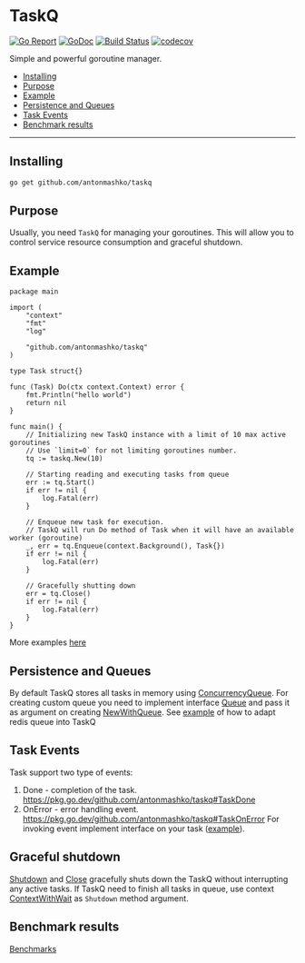 # TaskQ
[![Go Report](https://goreportcard.com/badge/github.com/antonmashko/taskq)](https://goreportcard.com/report/github.com/antonmashko/taskq)
[![GoDoc](http://godoc.org/github.com/antonmashko/taskq?status.svg)](http://godoc.org/github.com/antonmashko/taskq)
[![Build Status](https://github.com/antonmashko/taskq/actions/workflows/ci.yml/badge.svg?branch=master)](https://github.com/antonmashko/taskq/actions/workflows/ci.yml)
[![codecov](https://codecov.io/gh/antonmashko/taskq/branch/master/graph/badge.svg?token=1URHcPC5xo)](https://codecov.io/gh/antonmashko/taskq)

Simple and powerful goroutine manager.

* [Installing](#installing)
* [Purpose](#purpose)
* [Example](#example)
* [Persistence and Queues](#persistence-and-queues)
* [Task Events](#task-events)
* [Benchmark results](#benchmark-results)

---
## Installing 
```bash
go get github.com/antonmashko/taskq
```

## Purpose
Usually, you need `TaskQ` for managing your goroutines. This will allow you to control service resource consumption and graceful shutdown.

## Example

```golang
package main

import (
	"context"
	"fmt"
	"log"

	"github.com/antonmashko/taskq"
)

type Task struct{}

func (Task) Do(ctx context.Context) error {
	fmt.Println("hello world")
	return nil
}

func main() {
	// Initializing new TaskQ instance with a limit of 10 max active goroutines
	// Use `limit=0` for not limiting goroutines number.
	tq := taskq.New(10)

	// Starting reading and executing tasks from queue
	err := tq.Start()
	if err != nil {
		log.Fatal(err)
	}

	// Enqueue new task for execution.
	// TaskQ will run Do method of Task when it will have an available worker (goroutine)
	_, err = tq.Enqueue(context.Background(), Task{})
	if err != nil {
		log.Fatal(err)
	}

	// Gracefully shutting down
	err = tq.Close()
	if err != nil {
		log.Fatal(err)
	}
}

```
More examples [here](example)

## Persistence and Queues
By default TaskQ stores all tasks in memory using [ConcurrencyQueue](https://pkg.go.dev/github.com/antonmashko/taskq#ConcurrentQueue). For creating custom queue you need to implement interface [Queue](https://pkg.go.dev/github.com/antonmashko/taskq#Queue) and pass it as argument on creating [NewWithQueue](https://pkg.go.dev/github.com/antonmashko/taskq#NewWithQueue).
See [example](example/redis-custom-queue) of how to adapt redis queue into TaskQ

## Task Events
Task support two type of events:
1. Done - completion of the task. https://pkg.go.dev/github.com/antonmashko/taskq#TaskDone
2. OnError - error handling event. https://pkg.go.dev/github.com/antonmashko/taskq#TaskOnError 
For invoking event implement interface on your task ([example](example/task-events)).

## Graceful shutdown
[Shutdown](https://pkg.go.dev/github.com/antonmashko/taskq#TaskQ.Shutdown) and [Close](https://pkg.go.dev/github.com/antonmashko/taskq#TaskQ.Close) gracefully shuts down the TaskQ without interrupting any active tasks. If TaskQ need to finish all tasks in queue, use context [ContextWithWait](https://pkg.go.dev/github.com/antonmashko/taskq#ContextWithWait) as `Shutdown` method argument.

## Benchmark results
[Benchmarks](benchmarks/readme.md)
